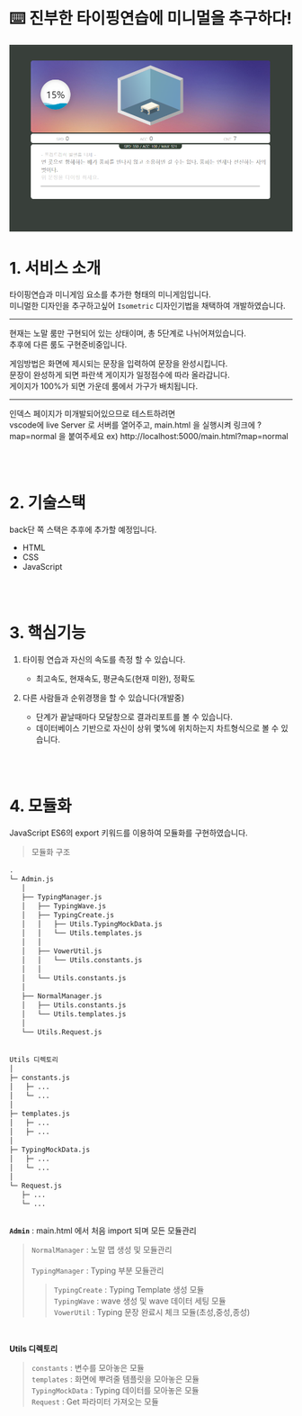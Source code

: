 # :keyboard: 진부한 타이핑연습에 미니멀을 추구하다!

![캡처](/md_assets/mainScreenShot.png)

# 1. 서비스 소개
타이핑연습과 미니게임 요소를 추가한 형태의 미니게임입니다.
<br>
미니멀한 디자인을 추구하고싶어 `Isometric` 디자인기법을 채택하여 개발하였습니다.
___
현재는 노말 룸만 구현되어 있는 상태이며, 총 5단계로 나뉘어져있습니다.
<br>
추후에 다른 룸도 구현준비중입니다.

게임방법은 화면에 제시되는 문장을 입력하여 문장을 완성시킵니다.
<br>
문장이 완성하게 되면 파란색 게이지가 일정점수에 따라 올라갑니다.
<br>
게이지가 100%가 되면 가운데 룸에서 가구가 배치됩니다.
___

인덱스 페이지가 미개발되어있으므로 테스트하려면<br>
vscode에 live Server 로 서버를 열어주고,
main.html 을 실행시켜 링크에 ?map=normal 을 붙여주세요
ex) http://localhost:5000/main.html?map=normal 

<br><br>

# 2. 기술스택
back단 쪽 스택은 추후에 추가할 예정입니다.
* HTML
* CSS
* JavaScript


<br><br>
# 3. 핵심기능
1. 타이핑 연습과 자신의 속도를 측정 할 수 있습니다.
	* 최고속도, 현재속도, 평균속도(현재 미완), 정확도

2. 다른 사람들과 순위경쟁을 할 수 있습니다(개발중)
	* 단계가 끝날때마다 모달창으로 결과리포트를 볼 수 있습니다.
	* 데이터베이스 기반으로 자신이 상위 몇%에 위치하는지 차트형식으로 볼 수 있습니다.


<br>
<br>

# 4. 모듈화
JavaScript ES6의 export 키워드를 이용하여 모듈화를 구현하였습니다.

> 모듈화 구조
```
.
└─ Admin.js
   │
   ├── TypingManager.js  
   │   ├── TypingWave.js
   │   ├── TypingCreate.js
   │   │   ├── Utils.TypingMockData.js
   │   │   └── Utils.templates.js
   │   │
   │   ├── VowerUtil.js 
   │   │   └── Utils.constants.js
   │   │
   │   └── Utils.constants.js
   │
   ├── NormalManager.js
   │   ├── Utils.constants.js
   │   └── Utils.templates.js
   │
   └── Utils.Request.js


Utils 디렉토리
│
├─ constants.js
│   ├─ ... 
│   └─ ...
│   
├─ templates.js
│   ├─ ... 
│   ├─ ...
│
├─ TypingMockData.js
│   ├─ ... 
│   └─ ...
│
└─ Request.js
   ├─ ... 
   └─ ...


```

**`Admin`**  : main.html 에서 처음 import 되며 모든 모듈관리
> `NormalManager` : 노말 맵 생성 및 모듈관리 <br><br>
> `TypingManager` : Typing 부분 모듈관리
> > `TypingCreate` : Typing Template 생성 모듈 <br>
> > `TypingWave` : wave 생성 및 wave 데이터 세팅 모듈 <br>
> > `VowerUtil` : Typing 문장 완료시 체크 모듈(초성,중성,종성)<br>

<br>

**Utils 디렉토리** <br>
> `constants` : 변수를 모아놓은 모듈 <br>
> `templates` : 화면에 뿌려줄 템플릿을 모아놓은 모듈 <br>
> `TypingMockData` : Typing 데이터를 모아놓은 모듈 <br>
> `Request` : Get 파라미터 가져오는 모듈 <br>

